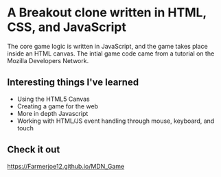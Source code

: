 # A Breakout clone written in HTML, CSS, and JavaScript

The core game logic is written in JavaScript, and the game takes place inside an HTML canvas. The intial game code came from a tutorial on the Mozilla Developers Network.

## Interesting things I've learned

- Using the HTML5 Canvas
- Creating a game for the web
- More in depth Javascript
- Working with HTML/JS event handling through mouse, keyboard, and touch

## Check it out
https://Farmerjoe12.github.io/MDN_Game
